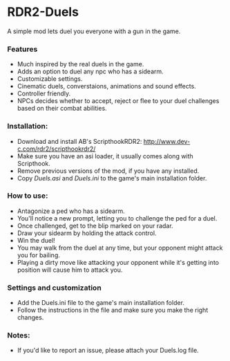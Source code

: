# RDR2-Duels
A simple mod lets duel you everyone with a gun in the game.  

### Features
- Much inspired by the real duels in the game.
- Adds an option to duel any npc who has a sidearm.
- Customizable settings.
- Cinematic duels, converstaions, animations and sound effects. 
- Controller friendly.
- NPCs decides whether to accept, reject or flee to your duel challenges based on their combat abilities.

### Installation:
- Download and install AB's ScripthookRDR2: http://www.dev-c.com/rdr2/scripthookrdr2/
- Make sure you have an asi loader, it usually comes along with Scripthook.
- Remove previous versions of the mod, if you have any installed. 
- Copy *Duels.asi* and *Duels.ini* to the game's main installation folder.

### How to use:
- Antagonize a ped who has a sidearm. 
- You'll notice a new prompt, letting you to challenge the ped for a duel.
- Once challenged, get to the blip marked on your radar.
- Draw your sidearm by holding the attack control.
- Win the duel!
- You may walk from the duel at any time, but your opponent might attack you for bailing.
- Playing a dirty move like attacking your opponent while it's getting into position will cause him to attack you.

### Settings and customization
- Add the Duels.ini file to the game's main installation folder.
- Follow the instructions in the file and make sure you make the right changes.

### Notes:
- If you'd like to report an issue, please attach your Duels.log file.
